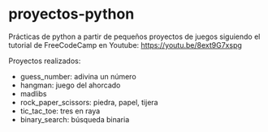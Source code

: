 # proyectos-python

Prácticas de python a partir de pequeños proyectos de juegos siguiendo el tutorial de FreeCodeCamp en Youtube:
https://youtu.be/8ext9G7xspg


Proyectos realizados:
* guess_number: adivina un número
* hangman: juego del ahorcado
* madlibs
* rock_paper_scissors: piedra, papel, tijera
* tic_tac_toe: tres en raya
* binary_search: búsqueda binaria